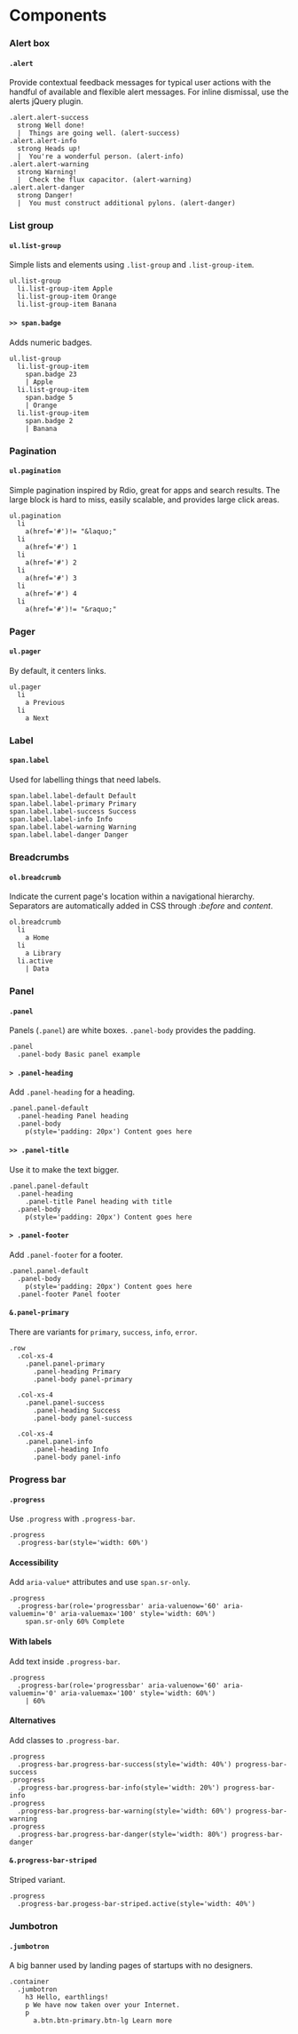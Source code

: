 Components
==========

### Alert box
#### `.alert`
Provide contextual feedback messages for typical user actions
with the handful of available and flexible alert messages. For inline
dismissal, use the alerts jQuery plugin.

```example.jade
.alert.alert-success
  strong Well done!
  |  Things are going well. (alert-success)
.alert.alert-info
  strong Heads up!
  |  You're a wonderful person. (alert-info)
.alert.alert-warning
  strong Warning!
  |  Check the flux capacitor. (alert-warning)
.alert.alert-danger
  strong Danger!
  |  You must construct additional pylons. (alert-danger)
```

### List group
#### `ul.list-group`
Simple lists and elements using `.list-group` and `.list-group-item`.

```example.jade
ul.list-group
  li.list-group-item Apple
  li.list-group-item Orange
  li.list-group-item Banana
```

#### `>> span.badge`
Adds numeric badges.

```example.jade
ul.list-group
  li.list-group-item
    span.badge 23
    | Apple
  li.list-group-item
    span.badge 5
    | Orange
  li.list-group-item
    span.badge 2
    | Banana
```

### Pagination
#### `ul.pagination`

Simple pagination inspired by Rdio, great for apps and
search results. The large block is hard to miss, easily scalable, and
provides large click areas.

```example.jade
ul.pagination
  li
    a(href='#')!= "&laquo;"
  li
    a(href='#') 1
  li
    a(href='#') 2
  li
    a(href='#') 3
  li
    a(href='#') 4
  li
    a(href='#')!= "&raquo;"
```

### Pager
#### `ul.pager`
By default, it centers links.

```example.jade.padded
ul.pager
  li
    a Previous
  li
    a Next
```

### Label
#### `span.label`

Used for labelling things that need labels.

```example.jade
span.label.label-default Default
span.label.label-primary Primary
span.label.label-success Success
span.label.label-info Info
span.label.label-warning Warning
span.label.label-danger Danger
```

### Breadcrumbs
#### `ol.breadcrumb`

Indicate the current page's location within a navigational hierarchy.
Separators are automatically added in CSS through *:before* and *content*.

```example.jade
ol.breadcrumb
  li
    a Home
  li
    a Library
  li.active
    | Data
```

### Panel
#### `.panel`

Panels (`.panel`) are white boxes. `.panel-body` provides the padding.

```example.jade
.panel
  .panel-body Basic panel example
```

#### `> .panel-heading`
Add `.panel-heading` for a heading.

```example.jade
.panel.panel-default
  .panel-heading Panel heading
  .panel-body
    p(style='padding: 20px') Content goes here
```

#### `>> .panel-title`
Use it to make the text bigger.

```example.jade
.panel.panel-default
  .panel-heading
    .panel-title Panel heading with title
  .panel-body
    p(style='padding: 20px') Content goes here
```

#### `> .panel-footer`
Add `.panel-footer` for a footer.

```example.jade
.panel.panel-default
  .panel-body
    p(style='padding: 20px') Content goes here
  .panel-footer Panel footer
```

#### `&.panel-primary`
There are variants for `primary`, `success`, `info`, `error`.

```example.jade
.row
  .col-xs-4
    .panel.panel-primary
      .panel-heading Primary
      .panel-body panel-primary

  .col-xs-4
    .panel.panel-success
      .panel-heading Success
      .panel-body panel-success

  .col-xs-4
    .panel.panel-info
      .panel-heading Info
      .panel-body panel-info
```

### Progress bar
#### `.progress`
Use `.progress` with `.progress-bar`.

```example.jade
.progress
  .progress-bar(style='width: 60%')
```

#### Accessibility
Add `aria-value*` attributes and use `span.sr-only`.

```example.jade
.progress
  .progress-bar(role='progressbar' aria-valuenow='60' aria-valuemin='0' aria-valuemax='100' style='width: 60%')
    span.sr-only 60% Complete
```

#### With labels
Add text inside `.progress-bar`.

```example.jade
.progress
  .progress-bar(role='progressbar' aria-valuenow='60' aria-valuemin='0' aria-valuemax='100' style='width: 60%')
    | 60%
```

#### Alternatives
Add classes to `.progress-bar`.

```example.jade
.progress
  .progress-bar.progress-bar-success(style='width: 40%') progress-bar-success
.progress
  .progress-bar.progress-bar-info(style='width: 20%') progress-bar-info
.progress
  .progress-bar.progress-bar-warning(style='width: 60%') progress-bar-warning
.progress
  .progress-bar.progress-bar-danger(style='width: 80%') progress-bar-danger
```

#### `&.progress-bar-striped`
Striped variant.

```example.jade
.progress
  .progress-bar.progess-bar-striped.active(style='width: 40%')
```

### Jumbotron
#### `.jumbotron`

A big banner used by landing pages of startups with no designers.

```example.jade.-md
.container
  .jumbotron
    h3 Hello, earthlings!
    p We have now taken over your Internet.
    p
      a.btn.btn-primary.btn-lg Learn more
```
